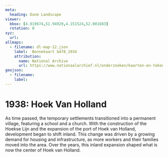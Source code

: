 ```yaml
---
meta:
  heading: Dune Landscape
viewer:
  bbox: [4.019674,51.94929,4.151524,52.001683]
  rotation: 0
xyz:
  url:
allmaps:
  - filename: dl-map-12.json
    label: 	Bonnekaart b478_1934
    attribution:
      name: National Archive
      url: https://www.nationaalarchief.nl/onderzoeken/kaarten-en-tekeningen/topografie-en-infrastructuur   
geojson:
  - filename: 
    label:
---
```


# 1938: Hoek Van Holland 

As time passed, the temporary settlements transitioned into a permanent village, featuring a school and a church. With the construction of the Hoekse Lijn and the expansion of the port of Hoek van Holland, development began to shift inland. This change was driven by a growing demand for housing and infrastructure, as more workers and their families moved into the area. Over the years, this inland expansion shaped what is now the center of Hoek van Holland.